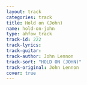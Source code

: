 ```yaml
---
layout: track
categories: track
title: Hold on (John)
name: hold-on-john
type: ahfow_track
track-id: 222
track-lyrics: 
track-guitar: 
track-author: John Lennon
track-sort: "HOLD ON (JOHN)"
track-original: John Lennon
cover: true
---
```

